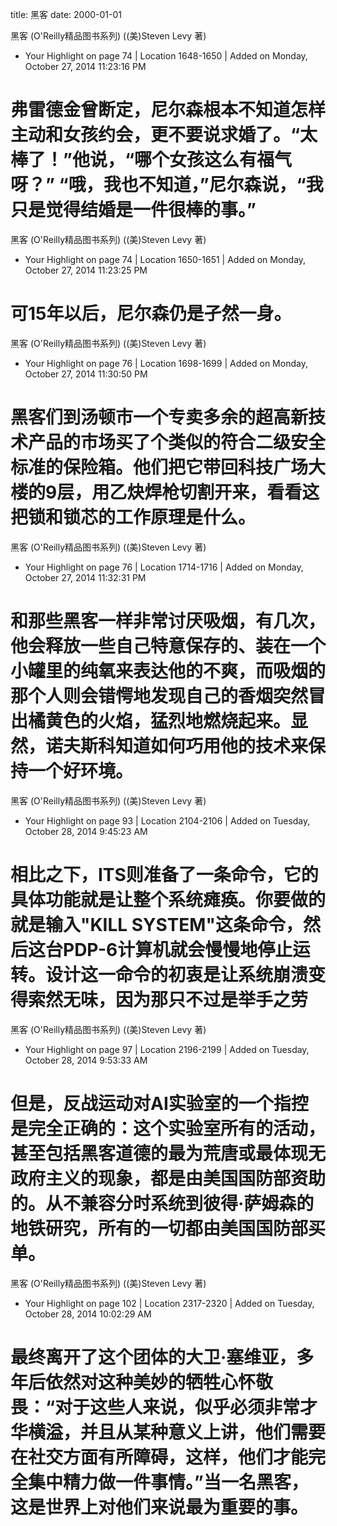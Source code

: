 title: 黑客
date: 2000-01-01 

黑客 (O'Reilly精品图书系列) ((美)Steven Levy 著)
- Your Highlight on page 74 | Location 1648-1650 | Added on Monday, October 27, 2014 11:23:16 PM

弗雷德金曾断定，尼尔森根本不知道怎样主动和女孩约会，更不要说求婚了。“太棒了！”他说，“哪个女孩这么有福气呀？” “哦，我也不知道，”尼尔森说，“我只是觉得结婚是一件很棒的事。”
==========
黑客 (O'Reilly精品图书系列) ((美)Steven Levy 著)
- Your Highlight on page 74 | Location 1650-1651 | Added on Monday, October 27, 2014 11:23:25 PM

可15年以后，尼尔森仍是孑然一身。
==========
黑客 (O'Reilly精品图书系列) ((美)Steven Levy 著)
- Your Highlight on page 76 | Location 1698-1699 | Added on Monday, October 27, 2014 11:30:50 PM

黑客们到汤顿市一个专卖多余的超高新技术产品的市场买了个类似的符合二级安全标准的保险箱。他们把它带回科技广场大楼的9层，用乙炔焊枪切割开来，看看这把锁和锁芯的工作原理是什么。
==========
黑客 (O'Reilly精品图书系列) ((美)Steven Levy 著)
- Your Highlight on page 76 | Location 1714-1716 | Added on Monday, October 27, 2014 11:32:31 PM

和那些黑客一样非常讨厌吸烟，有几次，他会释放一些自己特意保存的、装在一个小罐里的纯氧来表达他的不爽，而吸烟的那个人则会错愕地发现自己的香烟突然冒出橘黄色的火焰，猛烈地燃烧起来。显然，诺夫斯科知道如何巧用他的技术来保持一个好环境。
==========
黑客 (O'Reilly精品图书系列) ((美)Steven Levy 著)
- Your Highlight on page 93 | Location 2104-2106 | Added on Tuesday, October 28, 2014 9:45:23 AM

相比之下，ITS则准备了一条命令，它的具体功能就是让整个系统瘫痪。你要做的就是输入"KILL SYSTEM"这条命令，然后这台PDP-6计算机就会慢慢地停止运转。设计这一命令的初衷是让系统崩溃变得索然无味，因为那只不过是举手之劳
==========
黑客 (O'Reilly精品图书系列) ((美)Steven Levy 著)
- Your Highlight on page 97 | Location 2196-2199 | Added on Tuesday, October 28, 2014 9:53:33 AM

但是，反战运动对AI实验室的一个指控是完全正确的：这个实验室所有的活动，甚至包括黑客道德的最为荒唐或最体现无政府主义的现象，都是由美国国防部资助的。从不兼容分时系统到彼得·萨姆森的地铁研究，所有的一切都由美国国防部买单。
==========
黑客 (O'Reilly精品图书系列) ((美)Steven Levy 著)
- Your Highlight on page 102 | Location 2317-2320 | Added on Tuesday, October 28, 2014 10:02:29 AM

最终离开了这个团体的大卫·塞维亚，多年后依然对这种美妙的牺牲心怀敬畏：“对于这些人来说，似乎必须非常才华横溢，并且从某种意义上讲，他们需要在社交方面有所障碍，这样，他们才能完全集中精力做一件事情。”当一名黑客，这是世界上对他们来说最为重要的事。
==========